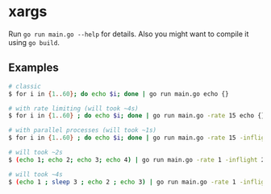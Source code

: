 # xargs

Run `go run main.go --help` for details. Also you might want to compile it using `go build`.

## Examples

```bash
# classic
$ for i in {1..60}; do echo $i; done | go run main.go echo {}

# with rate limiting (will took ~4s)
$ for i in {1..60} ; do echo $i; done | go run main.go -rate 15 echo {}

# with parallel processes (will took ~1s)
$ for i in {1..60} ; do echo $i; done | go run main.go -rate 15 -inflight 4 echo {}

# will took ~2s
$ (echo 1; echo 2; echo 3; echo 4) | go run main.go -rate 1 -inflight 2 -debug -timer echo {}

# will took ~4s
$ (echo 1 ; sleep 3 ; echo 2 ; echo 3) | go run main.go -rate 1 -inflight 2 echo {}
```
